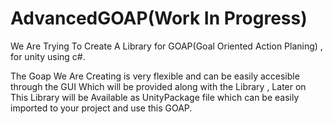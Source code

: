 # AdvancedGOAP(Work In Progress)

We Are Trying To Create A Library for GOAP(Goal Oriented Action Planing) , for unity using c#.

The Goap We Are Creating is very flexible and can be easily accesible through the GUI Which will be provided along with the Library , Later on This Library will be Available as UnityPackage file which can be easily imported to your project and use this GOAP.
